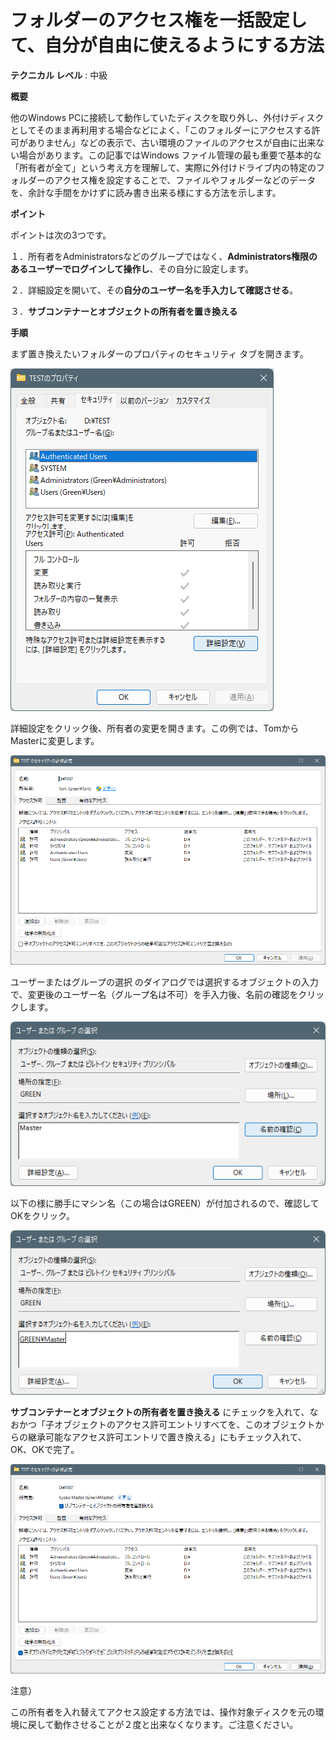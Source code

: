 # フォルダーのアクセス権を一括設定して、自分が自由に使えるようにする方法

**テクニカル レベル** : 中級

**概要**

他のWindows PCに接続して動作していたディスクを取り外し、外付けディスクとしてそのまま再利用する場合などによく、「このフォルダーにアクセスする許可がありません」などの表示で、古い環境のファイルのアクセスが自由に出来ない場合があります。この記事ではWindows ファイル管理の最も重要で基本的な「所有者が全て」という考え方を理解して、実際に外付けドライブ内の特定のフォルダーのアクセス権を設定することで、ファイルやフォルダーなどのデータを、余計な手間をかけずに読み書き出来る様にする方法を示します。

**ポイント**

ポイントは次の3つです。

１．所有者をAdministratorsなどのグループではなく、**Administrators権限のあるユーザーでログインして操作し**、その自分に設定します。

２．詳細設定を開いて、その**自分のユーザー名を手入力して確認させる**。

３．**サブコンテナーとオブジェクトの所有者を置き換える**

**手順**

まず置き換えたいフォルダーのプロパティのセキュリティ タブを開きます。

[![画像](958609b0-277a-4c10-baf8-2ed882e1c639.png)](958609b0-277a-4c10-baf8-2ed882e1c639.png)

詳細設定をクリック後、所有者の変更を開きます。この例では、TomからMasterに変更します。

[![画像](5231b959-3e08-4719-9755-14a632049cf6.png)](5231b959-3e08-4719-9755-14a632049cf6.png)

ユーザーまたはグループの選択 のダイアログでは選択するオブジェクトの入力で、変更後のユーザー名（グループ名は不可）を手入力後、名前の確認をクリックします。

[![画像](3780f250-e888-489c-9a68-aaa9303ccd0d.png)](3780f250-e888-489c-9a68-aaa9303ccd0d.png)

以下の様に勝手にマシン名（この場合はGREEN）が付加されるので、確認してOKをクリック。

[![画像](65ce103c-ab0f-42f0-9279-701bc8357e07.png)](65ce103c-ab0f-42f0-9279-701bc8357e07.png)

**サブコンテナーとオブジェクトの所有者を置き換える** にチェックを入れて、なおかつ「子オブジェクトのアクセス許可エントリすべてを、このオブジェクトからの継承可能なアクセス許可エントリで置き換える」にもチェック入れて、OK、OKで完了。

[![画像](42ef643b-7e8e-4b19-ab0e-d22342efc8b5.png)](42ef643b-7e8e-4b19-ab0e-d22342efc8b5.png)

注意）

この所有者を入れ替えてアクセス設定する方法では、操作対象ディスクを元の環境に戻して動作させることが２度と出来なくなります。ご注意ください。
